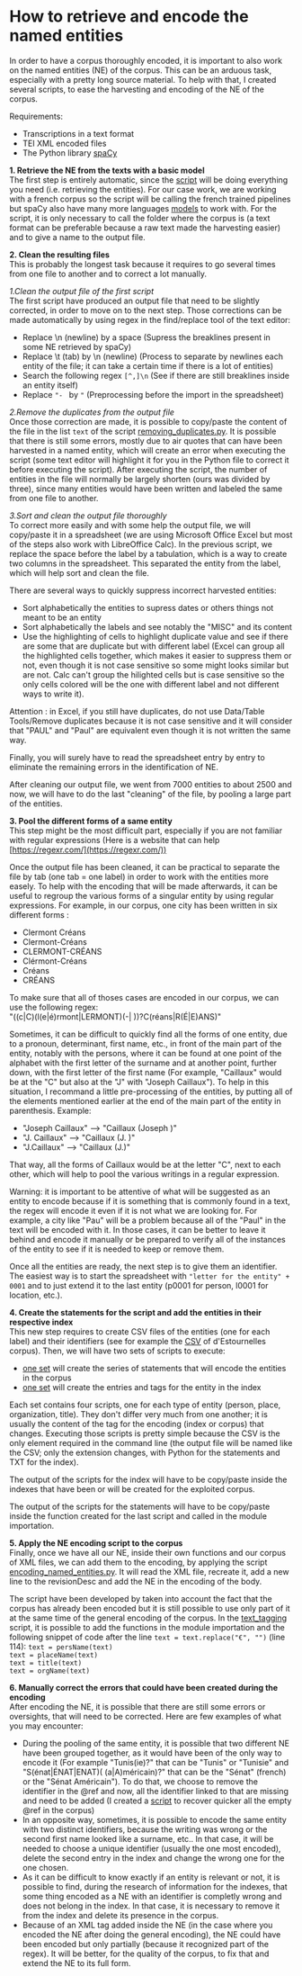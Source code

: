 # How to retrieve and encode the named entities

In order to have a corpus thoroughly encoded, it is important to also work on the named entities (NE) of the corpus. This can be an arduous task, especially with a pretty long source material. To help with that, I created several scripts, to ease the harvesting and encoding of the NE of the corpus.

Requirements:
- Transcriptions in a text format
- TEI XML encoded files
- The Python library [spaCy](https://spacy.io)

__1. Retrieve the NE from the texts with a basic model__  
The first step is entirely automatic, since the [script](https://github.com/FloChiff/DAHNProject/blob/master/Project%20development/Scripts/Named_Entities/finding_named_entities.py) will be doing everything you need (i.e. retrieving the entities). For our case work, we are working with a french corpus so the script will be calling the french trained pipelines but spaCy also have many more languages [models](https://spacy.io/models) to work with. For the script, it is only necessary to call the folder where the corpus is (a text format can be preferable because a raw text made the harvesting easier) and to give a name to the output file.

__2. Clean the resulting files__  
This is probably the longest task because it requires to go several times from one file to another and to correct a lot manually.

_1.Clean the output file of the first script_  
The first script have produced an output file that need to be slightly corrected, in order to move on to the next step. Those corrections can be made automatically by using regex in the find/replace tool of the text editor:
- Replace \n (newline) by a space (Supress the breaklines present in some NE retrieved by spaCy)
- Replace \t (tab) by \n (newline) (Process to separate by newlines each entity of the file; it can take a certain time if there is a lot of entities)
- Search the following regex `[^,]\n` (See if there are still breaklines inside an entity itself)
- Replace `"- ` by `"` (Preprocessing before the import in the spreadsheet)

_2.Remove the duplicates from the output file_  
Once those correction are made, it is possible to copy/paste the content of the file in the list `text` of the script [removing_duplicates.py](https://github.com/FloChiff/DAHNProject/blob/master/Project%20development/Scripts/Named_Entities/removing_duplicates.py). It is possible that there is still some errors, mostly due to air quotes that can have been harvested in a named entity, which will create an error when executing the script (some text editor will highlight it for you in the Python file to correct it before executing the script). After executing the script, the number of entities in the file will normally be largely shorten (ours was divided by three), since many entities would have been written and labeled the same from one file to another.

_3.Sort and clean the output file thoroughly_  
To correct more easily and with some help the output file, we will copy/paste it in a spreadsheet (we are using Microsoft Office Excel but most of the steps also work with LibreOffice Calc).
In the previous script, we replace the space before the label by a tabulation, which is a way to create two columns in the spreadsheet. This separated the entity from the label, which will help sort and clean the file.

There are several ways to quickly suppress incorrect harvested entities:
- Sort alphabetically the entities to supress dates or others things not meant to be an entity
- Sort alphabetically the labels and see notably the "MISC" and its content
- Use the highlighting of cells to highlight duplicate value and see if there are some that are duplicate but with different label (Excel can group all the highlighted cells together, which makes it easier to suppress them or not, even though it is not case sensitive so some might looks similar but are not. Calc can't group the hilighted cells but is case sensitive so the only cells colored will be the one with different label and not different ways to write it).

Attention : in Excel, if you still have duplicates, do not use Data/Table Tools/Remove duplicates because it is not case sensitive and it will consider that "PAUL" and "Paul" are equivalent even though it is not written the same way.

Finally, you will surely have to read the spreadsheet entry by entry to eliminate the remaining errors in the identification of NE.

After cleaning our output file, we went from 7000 entities to about 2500 and now, we will have to do the last "cleaning" of the file, by pooling a large part of the entities.

__3. Pool the different forms of a same entity__  
This step might be the most difficult part, especially if you are not familiar with regular expressions (Here is a website that can help [https://regexr.com/](https://regexr.com/))

Once the output file has been cleaned, it can be practical to separate the file by tab (one tab = one label) in order to work with the entities more easely.
To help with the encoding that will be made afterwards, it can be useful to regroup the various forms of a singular entity by using regular expressions.
For example, in our corpus, one city has been written in six different forms : 
- Clermont Créans
- Clermont-Créans
- CLERMONT-CRÉANS
- Clérmont-Créans
- Créans
- CRÉANS

To make sure that all of thoses cases are encoded in our corpus, we can use the following regex:  
"((c|C)(l(e|é)rmont|LERMONT)(-| ))?C(réans|R(É|E)ANS)"

Sometimes, it can be difficult to quickly find all the forms of one entity, due to a pronoun, determinant, first name, etc., in front of the main part of the entity, notably with the persons, where it can be found at one point of the alphabet with the first letter of the surname and at another point, further down, with the first letter of the first name (For example, "Caillaux" would be at the "C" but also at the "J" with "Joseph Caillaux"). To help in this situation, I recommand a little pre-processing of the entities, by putting all of the elements mentioned earlier at the end of the main part of the entity in parenthesis.
Example:
- "Joseph Caillaux" --> "Caillaux (Joseph )"
- "J. Caillaux" --> "Caillaux (J. )"
- "J.Caillaux" --> "Caillaux (J.)"

That way, all the forms of Caillaux would be at the letter "C", next to each other, which will help to pool the various writings in a regular expression.

Warning: it is important to be attentive of what will be suggested as an entity to encode because if it is something that is commonly found in a text, the regex will encode it even if it is not what we are looking for.
For example, a city like "Pau" will be a problem because all of the "Paul" in the text will be encoded with it. In those cases, it can be better to leave it behind and encode it manually or be prepared to verify all of the instances of the entity to see if it is needed to keep or remove them.

Once all the entities are ready, the next step is to give them an identifier. The easiest way is to start the spreadsheet with `"letter for the entity" + 0001` and to just extend it to the last entity (p0001 for person, l0001 for location, etc.).

__4. Create the statements for the script and add the entities in their respective index__  
This new step requires to create CSV files of the entities (one for each label) and their identifiers (see for example the [CSV](https://github.com/FloChiff/DAHNProject/tree/master/Project%20development/Scripts/Named_Entities/csv_of_the_entities) of d'Estournelles corpus).
Then, we will have two sets of scripts to execute:
- [one set](https://github.com/FloChiff/DAHNProject/tree/master/Project%20development/Scripts/Named_Entities/scripts_for_the_functions) will create the series of statements that will encode the entities in the corpus
- [one set](https://github.com/FloChiff/DAHNProject/tree/master/Project%20development/Scripts/Named_Entities/scripts_for_the_indexes) will create the entries and tags for the entity in the index

Each set contains four scripts, one for each type of entity (person, place, organization, title). They don't differ very much from one another; it is usually the content of the tag for the encoding (index or corpus) that changes.
Executing those scripts is pretty simple because the CSV is the only element required in the command line (the output file will be named like the CSV; only the extension changes, with Python for the statements and TXT for the index).

The output of the scripts for the index will have to be copy/paste inside the indexes that have been or will be created for the exploited corpus.

The output of the scripts for the statements will have to be copy/paste inside the function created for the last script and called in the module importation.

__5. Apply the NE encoding script to the corpus__  
Finally, once we have all our NE, inside their own functions and our corpus of XML files, we can add them to the encoding, by applying the script [encoding_named_entities.py](https://github.com/DiScholEd/pipeline-digital-scholarly-editions/blob/master/encoding/scripts/encoding_named_entities.py). It will read the XML file, recreate it, add a new line to the revisionDesc and add the NE in the encoding of the body.

The script have been developed by taken into account the fact that the corpus has already been encoded but it is still possible to use only part of it at the same time of the general encoding of the corpus. In the [text_tagging](https://github.com/DiScholEd/pipeline-digital-scholarly-editions/blob/master/encoding/scripts/text_tagging.py) script, it is possible to add the functions in the module importation and the following snippet of code after the line `text = text.replace("€", "")` (line 114):
`text = persName(text)`  
`text = placeName(text)`  
`text = title(text)`  
`text = orgName(text)`

__6. Manually correct the errors that could have been created during the encoding__  
After encoding the NE, it is possible that there are still some errors or oversights, that will need to be corrected. 
Here are few examples of what you may encounter:
- During the pooling of the same entity, it is possible that two different NE have been grouped together, as it would have been of the only way to encode it (For example "Tunis(ie)?" that can be "Tunis" or "Tunisie" and "S(énat|ÉNAT|ENAT)( (a|A)méricain)?" that can be the "Sénat" (french) or the "Sénat Américain"). To do that, we choose to remove the identifier in the @ref and now, all the identifier linked to that are missing and need to be added (I created a [script](https://github.com/FloChiff/DAHNProject/blob/master/Project%20development/Scripts/Named_Entities/retrieving_unreferenced_named_entities.py) to recover quicker all the empty @ref in the corpus)
- In an opposite way, sometimes, it is possible to encode the same entity with two distinct identifiers, because the writing was wrong or the second first name looked like a surname, etc.. In that case, it will be needed to choose a unique identifier (usually the one most encoded), delete the second entry in the index and change the wrong one for the one chosen. 
- As it can be difficult to know exactly if an entity is relevant or not, it is possible to find, during the research of information for the indexes, that some thing encoded as a NE with an identifier is completly wrong and does not belong in the index. In that case, it is necessary to remove it from the index and delete its presence in the corpus.
- Because of an XML tag added inside the NE (in the case where you encoded the NE after doing the general encoding), the NE could have been encoded but only partially (because it recognized part of the regex). It will be better, for the quality of the corpus, to fix that and extend the NE to its full form.
